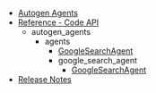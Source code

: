 - [Autogen Agents](index.md)
- [Reference - Code API](api/autogen_agents/index.md)
    - autogen_agents
        - agents
            - [GoogleSearchAgent](api/autogen_agents/agents/GoogleSearchAgent.md)
            - google_search_agent
                - [GoogleSearchAgent](api/autogen_agents/agents/google_search_agent/GoogleSearchAgent.md)
- [Release Notes](release.md)